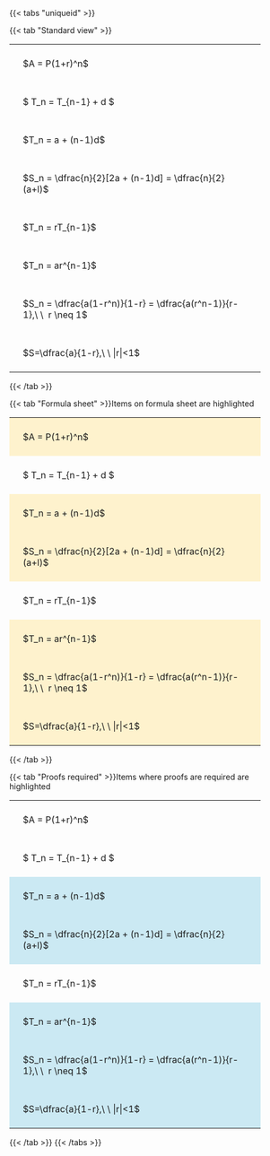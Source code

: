 ---
---

{{< tabs "uniqueid" >}}

{{< tab "Standard view" >}}

<style type="text/css">
#T_4a93b th.col_heading {
  text-align: left;
  font-size: 1em;
}
#T_4a93b td {
  text-align: left;
  font-size: 1em;
  padding: 1.5em;
}
#T_4a93b_row0_col0, #T_4a93b_row1_col0, #T_4a93b_row2_col0, #T_4a93b_row3_col0, #T_4a93b_row4_col0, #T_4a93b_row5_col0, #T_4a93b_row6_col0, #T_4a93b_row7_col0 {
  width: 400px;
  white-space: pre-wrap;
}
</style>
<table id="T_4a93b">
  <thead>
  </thead>
  <tbody>
    <tr>
      <td id="T_4a93b_row0_col0" class="data row0 col0" >$A = P(1+r)^n$</td>
    </tr>
    <tr>
      <td id="T_4a93b_row1_col0" class="data row1 col0" >$ T_n = T_{n-1} + d $</td>
    </tr>
    <tr>
      <td id="T_4a93b_row2_col0" class="data row2 col0" >$T_n = a + (n-1)d$</td>
    </tr>
    <tr>
      <td id="T_4a93b_row3_col0" class="data row3 col0" >$S_n = \dfrac{n}{2}[2a + (n-1)d] = \dfrac{n}{2}(a+l)$</td>
    </tr>
    <tr>
      <td id="T_4a93b_row4_col0" class="data row4 col0" >$T_n = rT_{n-1}$</td>
    </tr>
    <tr>
      <td id="T_4a93b_row5_col0" class="data row5 col0" >$T_n = ar^{n-1}$</td>
    </tr>
    <tr>
      <td id="T_4a93b_row6_col0" class="data row6 col0" >$S_n = \dfrac{a(1-r^n)}{1-r} = \dfrac{a(r^n-1)}{r-1},\ \  r \neq 1$</td>
    </tr>
    <tr>
      <td id="T_4a93b_row7_col0" class="data row7 col0" >$S=\dfrac{a}{1-r},\ \ |r|<1$</td>
    </tr>
  </tbody>
</table>
{{< /tab >}}

{{< tab "Formula sheet" >}}Items on formula sheet are highlighted
<br>
<style type="text/css">
#T_5399d th.col_heading {
  text-align: left;
  font-size: 1em;
}
#T_5399d td {
  text-align: left;
  font-size: 1em;
  padding: 1.5em;
}
#T_5399d_row0_col0, #T_5399d_row2_col0, #T_5399d_row3_col0, #T_5399d_row5_col0, #T_5399d_row6_col0, #T_5399d_row7_col0 {
  width: 400px;
  background-color: rgba(255,194,10, 0.2);
  white-space: pre-wrap;
}
#T_5399d_row1_col0, #T_5399d_row4_col0 {
  width: 400px;
  white-space: pre-wrap;
}
</style>
<table id="T_5399d">
  <thead>
  </thead>
  <tbody>
    <tr>
      <td id="T_5399d_row0_col0" class="data row0 col0" >$A = P(1+r)^n$</td>
    </tr>
    <tr>
      <td id="T_5399d_row1_col0" class="data row1 col0" >$ T_n = T_{n-1} + d $</td>
    </tr>
    <tr>
      <td id="T_5399d_row2_col0" class="data row2 col0" >$T_n = a + (n-1)d$</td>
    </tr>
    <tr>
      <td id="T_5399d_row3_col0" class="data row3 col0" >$S_n = \dfrac{n}{2}[2a + (n-1)d] = \dfrac{n}{2}(a+l)$</td>
    </tr>
    <tr>
      <td id="T_5399d_row4_col0" class="data row4 col0" >$T_n = rT_{n-1}$</td>
    </tr>
    <tr>
      <td id="T_5399d_row5_col0" class="data row5 col0" >$T_n = ar^{n-1}$</td>
    </tr>
    <tr>
      <td id="T_5399d_row6_col0" class="data row6 col0" >$S_n = \dfrac{a(1-r^n)}{1-r} = \dfrac{a(r^n-1)}{r-1},\ \  r \neq 1$</td>
    </tr>
    <tr>
      <td id="T_5399d_row7_col0" class="data row7 col0" >$S=\dfrac{a}{1-r},\ \ |r|<1$</td>
    </tr>
  </tbody>
</table>
{{< /tab >}}

{{< tab "Proofs required" >}}Items where proofs are required are highlighted
<br>
<style type="text/css">
#T_608a2 th.col_heading {
  text-align: left;
  font-size: 1em;
}
#T_608a2 td {
  text-align: left;
  font-size: 1em;
  padding: 1.5em;
}
#T_608a2_row0_col0, #T_608a2_row1_col0, #T_608a2_row4_col0 {
  width: 400px;
  white-space: pre-wrap;
}
#T_608a2_row2_col0, #T_608a2_row3_col0, #T_608a2_row5_col0, #T_608a2_row6_col0, #T_608a2_row7_col0 {
  width: 400px;
  background-color: rgba(0,150,200, 0.2);
  white-space: pre-wrap;
}
</style>
<table id="T_608a2">
  <thead>
  </thead>
  <tbody>
    <tr>
      <td id="T_608a2_row0_col0" class="data row0 col0" >$A = P(1+r)^n$</td>
    </tr>
    <tr>
      <td id="T_608a2_row1_col0" class="data row1 col0" >$ T_n = T_{n-1} + d $</td>
    </tr>
    <tr>
      <td id="T_608a2_row2_col0" class="data row2 col0" >$T_n = a + (n-1)d$</td>
    </tr>
    <tr>
      <td id="T_608a2_row3_col0" class="data row3 col0" >$S_n = \dfrac{n}{2}[2a + (n-1)d] = \dfrac{n}{2}(a+l)$</td>
    </tr>
    <tr>
      <td id="T_608a2_row4_col0" class="data row4 col0" >$T_n = rT_{n-1}$</td>
    </tr>
    <tr>
      <td id="T_608a2_row5_col0" class="data row5 col0" >$T_n = ar^{n-1}$</td>
    </tr>
    <tr>
      <td id="T_608a2_row6_col0" class="data row6 col0" >$S_n = \dfrac{a(1-r^n)}{1-r} = \dfrac{a(r^n-1)}{r-1},\ \  r \neq 1$</td>
    </tr>
    <tr>
      <td id="T_608a2_row7_col0" class="data row7 col0" >$S=\dfrac{a}{1-r},\ \ |r|<1$</td>
    </tr>
  </tbody>
</table>
{{< /tab >}}
{{< /tabs >}}